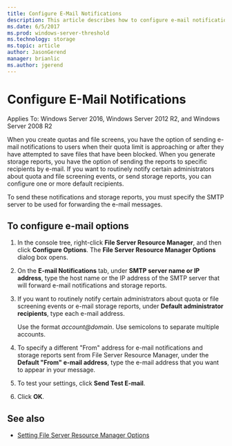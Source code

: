 ```yaml
---
title: Configure E-Mail Notifications
description: This article describes how to configure e-mail notifications
ms.date: 6/5/2017
ms.prod: windows-server-threshold
ms.technology: storage
ms.topic: article
author: JasonGerend
manager: brianlic
ms.author: jgerend
---
```


# Configure E-Mail Notifications

Applies To: Windows Server 2016, Windows Server 2012 R2, and Windows Server 2008 R2

When you create quotas and file screens, you have the option of sending e-mail notifications to users when their quota limit is approaching or after they have attempted to save files that have been blocked. When you generate storage reports, you have the option of sending the reports to specific recipients by e-mail. If you want to routinely notify certain administrators about quota and file screening events, or send storage reports, you can configure one or more default recipients.

To send these notifications and storage reports, you must specify the SMTP server to be used for forwarding the e-mail messages.

## To configure e-mail options
1.  In the console tree, right-click **File Server Resource Manager**, and then click **Configure Options**. The **File Server Resource Manager Options** dialog box opens.

2.  On the **E-mail Notifications** tab, under **SMTP server name or IP address**, type the host name or the IP address of the SMTP server that will forward e-mail notifications and storage reports.

3.  If you want to routinely notify certain administrators about quota or file screening events or e-mail storage reports, under **Default administrator recipients**, type each e-mail address.

    Use the format *account@domain*. Use semicolons to separate multiple accounts.

4.  To specify a different "From" address for e-mail notifications and storage reports sent from File Server Resource Manager, under the **Default "From" e-mail address**, type the e-mail address that you want to appear in your message.

5.  To test your settings, click **Send Test E-mail**.

6.  Click **OK**.


## See also

-   [Setting File Server Resource Manager Options](setting-file-server-resource-manager-options.md)


